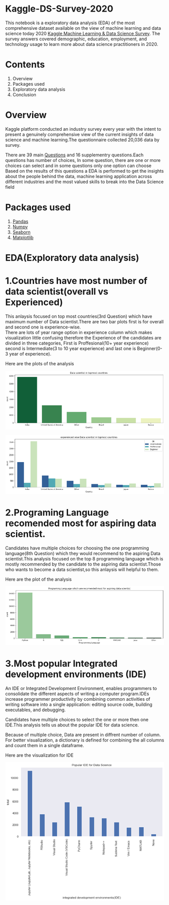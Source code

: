 # Kaggle-DS-Survey-2020
This notebook is a exploratory data analysis (EDA) of the most comprehensive dataset available on the view of machine learning and data science today 2020 [Kaggle Machine Learning & Data Science Survey](https://www.kaggle.com/c/kaggle-survey-2020/data). The survey answers covered demographic, education, employment, and technology usage to learn more about data science practitioners in 2020.
  
  
 # Contents 
  1. Overview
  2. Packages used
  3. Exploratory data analysis
  4. Conclusion
 
 
 # Overview 
 
  Kaggle platform conducted an industry survey every year with the intent to present a genuinely comprehensive view of the current insights of data science and machine learning.The questionnaire collected 20,036 data by survey. 
  
  There are 39 main [Questions](https://drive.google.com/file/d/1FXmCuhZxkiEZb1_DG_1dlRHg3vJxIXvW/view?usp=sharing) and 16 supplementry questions.Each questions has number of choices, In some question, there are one or more choices can select and in some questions only one option can choose 
  Based on the results of this questions a EDA is performed to get the insights about the people behind the data, machine learning application across different industries and the most valued skills to break into the Data Science field
  
  
      
# Packages used   

1. [Pandas](https://pandas.pydata.org/about/)
2. [Numpy](https://numpy.org/)
3. [Seaborn](https://seaborn.pydata.org/)
4. [Matplotlib](https://matplotlib.org/)  


# EDA(Exploratory data analysis)  

  # 1.Countries have most number of data scientist(overall vs Experienced)
  This anlaysis focused on top most countries(3rd Question) which have maximum number of Data scientist.There are two bar plots first is for overall and second one is experience-wise.  
  There are lots of year range option in experience column which makes visualization little confusing therefore the Experience of the candidates are divided in three categories,   First is Proffesional(10+ year experience) second is Intermediate(3 to 10 year experience) and last one is Beginner(0-3 year of experience).  
        
  Here are the plots of the analysis
  
  
  ![EDA1a](https://github.com/acoustician/Kaggle-DS-Survey-2020/blob/main/anlaysis%20pictures/eda1a.png?raw=true)

  
  ![EDA1b](https://github.com/acoustician/Kaggle-DS-Survey-2020/blob/main/anlaysis%20pictures/eda%201b.png?raw=true)
 
 
 
 # 2.Programing Language recomended most for aspiring data scientist.
   Candidates have multiple choices for choosing the one programming language(8th Question) which they would recommend to the aspiring Data scientist.This analysis focused on the top 8 programming language which is mostly recommended by the candidate to the aspiring data scientist.Those who wants to become a data scientist,so this anlaysis will helpful to them.
   
   Here are the plot of the analysis
    
   ![EDA2](https://github.com/acoustician/Kaggle-DS-Survey-2020/blob/main/anlaysis%20pictures/eda2.png?raw=true)
 
 
 # 3.Most popular Integrated development environments (IDE)
 An IDE or Integrated Development Environment, enables programmers to consolidate the different aspects of writing a computer program.IDEs increase programmer productivity by  combining common activities of writing software into a single application: editing source code, building executables, and debugging.
 
Candidates have multiple choices to select the one or more then one IDE.This analysis tells us about the popular IDE for data science.

Because of multiple choice, Data are present in diffrent number of column. For better visualization, a dictionary is defined for combining the all columns and count them in a single dataframe.

Here are the visualization for IDE


![EDA3](https://github.com/acoustician/Kaggle-DS-Survey-2020/blob/main/anlaysis%20pictures/eda3.png?raw=true)
 
